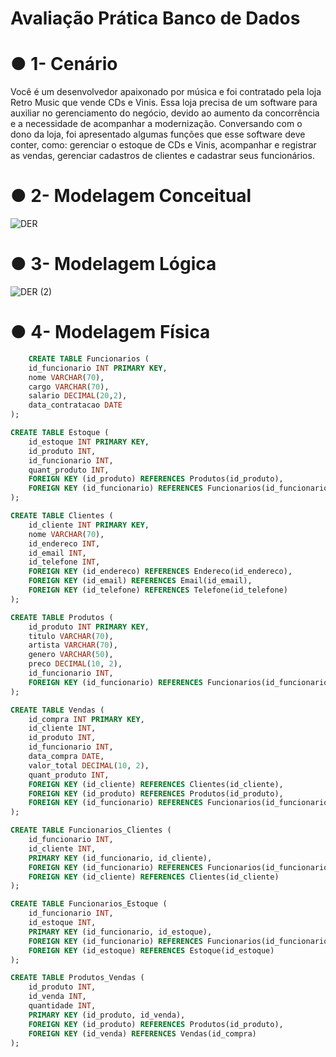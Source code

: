 # Avaliação Prática Banco de Dados

# ● 1- Cenário
  Você é um desenvolvedor apaixonado por música e foi contratado pela loja Retro Music que vende CDs e Vinis. Essa loja precisa de um software para auxiliar no gerenciamento do negócio, devido ao aumento da concorrência e a necessidade de acompanhar a modernização. Conversando com o dono da loja, foi apresentado algumas funções que esse software deve conter, como: gerenciar o estoque de CDs e Vinis, acompanhar e registrar as vendas, gerenciar cadastros de clientes e cadastrar seus funcionários. 


# ● 2- Modelagem Conceitual

![DER](https://github.com/herixcx/Avaliacao_Pratica_Banco_de_Dados/assets/162808394/475b319b-3dfb-4c60-9cf1-38dbdf691b17)


# ● 3- Modelagem Lógica

![DER (2)](https://github.com/herixcx/Avaliacao_Pratica_Banco_de_Dados/assets/162808394/3ea9c870-a794-4a5c-b9da-a34b4421019c)

# ● 4- Modelagem Física

```sql
    CREATE TABLE Funcionarios (
    id_funcionario INT PRIMARY KEY,
    nome VARCHAR(70),
    cargo VARCHAR(70),
    salario DECIMAL(20,2),
    data_contratacao DATE
);

CREATE TABLE Estoque (
    id_estoque INT PRIMARY KEY,
    id_produto INT,
    id_funcionario INT,
    quant_produto INT,
    FOREIGN KEY (id_produto) REFERENCES Produtos(id_produto),
    FOREIGN KEY (id_funcionario) REFERENCES Funcionarios(id_funcionario)
);

CREATE TABLE Clientes (
    id_cliente INT PRIMARY KEY,
    nome VARCHAR(70),
    id_endereco INT,
    id_email INT,
    id_telefone INT,
    FOREIGN KEY (id_endereco) REFERENCES Endereco(id_endereco),
    FOREIGN KEY (id_email) REFERENCES Email(id_email),
    FOREIGN KEY (id_telefone) REFERENCES Telefone(id_telefone)
);

CREATE TABLE Produtos (
    id_produto INT PRIMARY KEY,
    titulo VARCHAR(70),
    artista VARCHAR(70),
    genero VARCHAR(50),
    preco DECIMAL(10, 2),
    id_funcionario INT,
    FOREIGN KEY (id_funcionario) REFERENCES Funcionarios(id_funcionario)
);

CREATE TABLE Vendas (
    id_compra INT PRIMARY KEY,
    id_cliente INT,
    id_produto INT,
    id_funcionario INT,
    data_compra DATE,
    valor_total DECIMAL(10, 2),
    quant_produto INT,
    FOREIGN KEY (id_cliente) REFERENCES Clientes(id_cliente),
    FOREIGN KEY (id_produto) REFERENCES Produtos(id_produto),
    FOREIGN KEY (id_funcionario) REFERENCES Funcionarios(id_funcionario)
);

CREATE TABLE Funcionarios_Clientes (
    id_funcionario INT,
    id_cliente INT,
    PRIMARY KEY (id_funcionario, id_cliente),
    FOREIGN KEY (id_funcionario) REFERENCES Funcionarios(id_funcionario),
    FOREIGN KEY (id_cliente) REFERENCES Clientes(id_cliente)
);

CREATE TABLE Funcionarios_Estoque (
    id_funcionario INT,
    id_estoque INT,
    PRIMARY KEY (id_funcionario, id_estoque),
    FOREIGN KEY (id_funcionario) REFERENCES Funcionarios(id_funcionario),
    FOREIGN KEY (id_estoque) REFERENCES Estoque(id_estoque)
);

CREATE TABLE Produtos_Vendas (
    id_produto INT,
    id_venda INT,
    quantidade INT,
    PRIMARY KEY (id_produto, id_venda),
    FOREIGN KEY (id_produto) REFERENCES Produtos(id_produto),
    FOREIGN KEY (id_venda) REFERENCES Vendas(id_compra)
);
```


